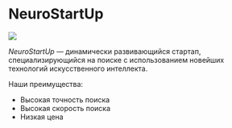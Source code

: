 # NeuroStartUp

![](https://raw.githubusercontent.com/netology-ds-team/git-homeworks/main/1_self/logo.png)

*NeuroStartUp* — динамически развивающийся стартап, специализирующийся на поиске с использованием 
 новейших технологий искусственного интеллекта.

 Наши преимущества:
* Высокая точность поиска
* Высокая скорость поиска
* Низкая цена
